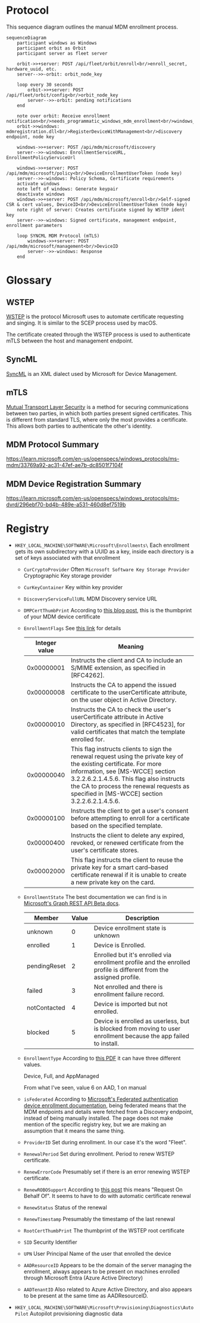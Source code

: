 # Protocol

This sequence diagram outlines the manual MDM enrollment process.

```mermaid
sequenceDiagram
    participant windows as Windows
    participant orbit as Orbit
    participant server as fleet server

    orbit->>+server: POST /api/fleet/orbit/enroll<br/>enroll_secret, hardware_uuid, etc.
    server-->>-orbit: orbit_node_key

    loop every 30 seconds
        orbit->>+server: POST /api/fleet/orbit/config<br/>orbit_node_key
        server-->>-orbit: pending notifications
    end

    note over orbit: Receive enrollment notification<br/>needs_programmatic_windows_mdm_enrollment<br/>windows_mdm_discovery_endpoint
    orbit->>windows: mdmregistration.dll<br/>RegisterDeviceWithManagement<br/>discovery endpoint, node key

    windows->>+server: POST /api/mdm/microsoft/discovery
    server-->>-windows: EnrollmentServiceURL, EnrollmentPolicyServiceUrl

    windows->>+server: POST /api/mdm/microsoft/policy<br/>DeviceEnrollmentUserToken (node key)
    server-->>-windows: Policy Schema, Certificate requirements
    activate windows
    note left of windows: Generate keypair
    deactivate windows
    windows->>+server: POST /api/mdm/microsoft/enroll<br/>Self-signed CSR & cert values, DeviceID<br/>DeviceEnrollmentUserToken (node key)
    note right of server: Creates certificate signed by WSTEP ident key
    server-->>-windows: Signed certificate, management endpoint, enrollment parameters

    loop SYNCML MDM Protocol (mTLS)
        windows->>+server: POST /api/mdm/microsoft/management<br/>DeviceID
        server-->>-windows: Response
    end
```

# Glossary

## WSTEP

[WSTEP](https://learn.microsoft.com/en-us/openspecs/windows_protocols/ms-wstep/ac55b8cc-9ade-4982-b135-991d574ade74) is the protocol Microsoft uses to automate certificate requesting and singing. It is similar to the SCEP process used by macOS.

The certificate created through the WSTEP process is used to authenticate mTLS between the host and management endpoint.

## SyncML

[SyncML](https://learn.microsoft.com/en-us/openspecs/windows_protocols/ms-wstep/ac55b8cc-9ade-4982-b135-991d574ade74) is an XML dialect used by Microsoft for Device Management.

## mTLS

[Mutual Transport Layer Security](https://www.cloudflare.com/learning/access-management/what-is-mutual-tls/) is a method for securing communications between two parties, in which both parties present signed certificates. This is different from standard TLS, where only the most provides a certificate. This allows both parties to authenticate the other's identity.

## MDM Protocol Summary

https://learn.microsoft.com/en-us/openspecs/windows_protocols/ms-mdm/33769a92-ac31-47ef-ae7b-dc8501f7104f

## MDM Device Registration Summary

https://learn.microsoft.com/en-us/openspecs/windows_protocols/ms-dvrd/296ebf70-bd4b-489e-a531-460d8ef7519b

# Registry

- `HKEY_LOCAL_MACHINE\SOFTWARE\Microsoft\Enrollments\`
  Each enrollment gets its own subdirectory with a UUID as a key,
  inside each directory is a set of keys associated with that enrollment
  - `CurCryptoProvider`
     Often `Microsoft Software Key Storage Provider`
     Cryptographic Key storage provider
  - `CurKeyContainer`
    Key within key provider
  - `DiscoveryServiceFullURL`
    MDM Discovery service URL
  - `DMPCertThumbPrint`
    According to [this blog post](https://call4cloud.nl/2022/10/fullmetal-certificate-the-revenge-of-renewal/), this is the thumbprint of your MDM device certificate
  - `EnrollmentFlags`
    See [this link](https://learn.microsoft.com/en-us/openspecs/windows_protocols/ms-xcep/cd22d3a0-f469-4a44-95ed-d10ce4dc2063) for details

    | Integer value | Meaning                                                                                                                                                                                                                                                                                        |
    |---------------|------------------------------------------------------------------------------------------------------------------------------------------------------------------------------------------------------------------------------------------------------------------------------------------------|
    | 0x00000001    | Instructs the client and CA to include an S/MIME extension, as specified in [RFC4262].                                                                                                                                                                                                         |
    | 0x00000008    | Instructs the CA to append the issued certificate to the userCertificate attribute, on the user object in Active Directory.                                                                                                                                                                    |
    | 0x00000010    | Instructs the CA to check the user's userCertificate attribute in Active Directory, as specified in [RFC4523], for valid certificates that match the template enrolled for.                                                                                                                    |
    | 0x00000040    | This flag instructs clients to sign the renewal request using the private key of the existing certificate. For more information, see [MS-WCCE] section 3.2.2.6.2.1.4.5.6. This flag also instructs the CA to process the renewal requests as specified in [MS-WCCE] section 3.2.2.6.2.1.4.5.6. |
    | 0x00000100    | Instructs the client to get a user's consent before attempting to enroll for a certificate based on the specified template.                                                                                                                                                                    |
    | 0x00000400    | Instructs the client to delete any expired, revoked, or renewed certificate from the user's certificate stores.                                                                                                                                                                                |
    | 0x00002000    | This flag instructs the client to reuse the private key for a smart card–based certificate renewal if it is unable to create a new private key on the card.                                                                                                                                    |
  - `EnrollmentState`
    The best documentation we can find is in [Microsoft's Graph REST API Beta docs](https://learn.microsoft.com/en-us/graph/api/resources/intune-shared-enrollmentstate?view=graph-rest-beta).

    | Member       | Value | Description                                                                                                        |
    |--------------|-------|--------------------------------------------------------------------------------------------------------------------|
    | unknown      | 0     | Device enrollment state is unknown                                                                                 |
    | enrolled     | 1     | Device is Enrolled.                                                                                                |
    | pendingReset | 2     | Enrolled but it's enrolled via enrollment profile and the enrolled profile is different from the assigned profile. |
    | failed       | 3     | Not enrolled and there is enrollment failure record.                                                               |
    | notContacted | 4     | Device is imported but not enrolled.                                                                               |
    | blocked      | 5     | Device is enrolled as userless, but is blocked from moving to user enrollment because the app failed to install.   |

  - `EnrollmentType`
    According to [this PDF](https://winprotocoldoc.blob.core.windows.net/productionwindowsarchives/MS-MDE2/%5BMS-MDE2%5D.pdf) it can have three different values.

    Device, Full, and AppManaged

    From what I've seen, value 6 on AAD, 1 on manual
  - `isFederated`
    According to [Microsoft's Federated authentication device enrollment documentation](https://learn.microsoft.com/en-us/windows/client-management/federated-authentication-device-enrollment), being federated means that the MDM
    endpoints and details were fetched from a Discovery endpoint,
    instead of being manually installed. The page does not make mention
    of the specific registry key, but we are making an assumption that
    it means the same thing.
  - `ProviderID`
    Set during enrollment. In our case it's the word "Fleet".
  - `RenewalPeriod`
    Set during enrollment. Period to renew WSTEP certificate.
  - `RenewErrorCode`
    Presumably set if there is an error renewing WSTEP certificate.
  - `RenewROBOSupport`
    According to [this post](https://call4cloud.nl/2022/10/fullmetal-certificate-the-revenge-of-renewal/) this means "Request On Behalf Of". 
    It seems to have to do with automatic certificate renewal
  - `RenewStatus`
    Status of the renewal
  - `RenewTimestamp`
    Presumably the timestamp of the last renewal
  - `RootCertThumbPrint`
    The thumbprint of the WSTEP root certificate
  - `SID`
    Security Identifier
  - `UPN`
    User Principal Name of the user that enrolled the device
  - `AADResourceID`
    Appears to be the domain of the server managing the enrollment,
    always appears to be present on machines enrolled through Microsoft
    Entra (Azure Active Directory)
  - `AADTenantID`
    Also related to Azure Active Directory, and also appears to be
    present at the same time as AADResourceID.
- `HKEY_LOCAL_MACHINE\SOFTWARE\Microsoft\Provisioning\Diagnostics\AutoPilot`
  Autopilot provisioning diagnostic data


<meta name="pageOrderInSection" value="2900">
